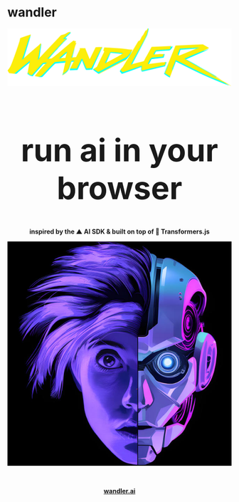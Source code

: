 # wandler

<p align="center">
  <img src="assets/wandler_logo_v5.svg" alt="wandler logo" width="900">
</p>

<h1 align="center" style="font-size: 5em;">run ai in your browser</h1>

<div align="center">
  <p>
    <strong>inspired by the ▲ AI SDK & built on top of 🤗 Transformers.js</strong>
  </p>
</div>

<p align="center">
  <img src="assets/20250202_wandler_head_v2.jpg" alt="wandler head" width="600">
</p>

<br/>

<p align="center">
  <strong><a href="https://wandler.ai">wandler.ai</a></strong>
</p>
